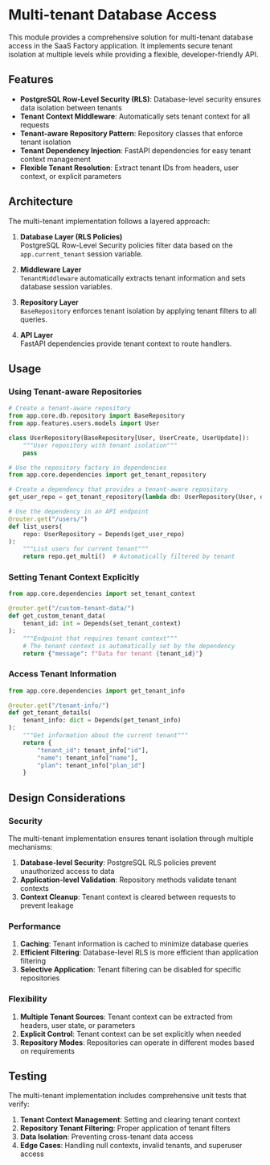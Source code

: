 # Multi-tenant Database Access

This module provides a comprehensive solution for multi-tenant database access in the SaaS Factory application. It implements secure tenant isolation at multiple levels while providing a flexible, developer-friendly API.

## Features

- **PostgreSQL Row-Level Security (RLS)**: Database-level security ensures data isolation between tenants
- **Tenant Context Middleware**: Automatically sets tenant context for all requests
- **Tenant-aware Repository Pattern**: Repository classes that enforce tenant isolation
- **Tenant Dependency Injection**: FastAPI dependencies for easy tenant context management
- **Flexible Tenant Resolution**: Extract tenant IDs from headers, user context, or explicit parameters

## Architecture

The multi-tenant implementation follows a layered approach:

1. **Database Layer (RLS Policies)**  
   PostgreSQL Row-Level Security policies filter data based on the `app.current_tenant` session variable.

2. **Middleware Layer**  
   `TenantMiddleware` automatically extracts tenant information and sets database session variables.

3. **Repository Layer**  
   `BaseRepository` enforces tenant isolation by applying tenant filters to all queries.

4. **API Layer**  
   FastAPI dependencies provide tenant context to route handlers.

## Usage

### Using Tenant-aware Repositories

```python
# Create a tenant-aware repository
from app.core.db.repository import BaseRepository
from app.features.users.models import User

class UserRepository(BaseRepository[User, UserCreate, UserUpdate]):
    """User repository with tenant isolation"""
    pass

# Use the repository factory in dependencies
from app.core.dependencies import get_tenant_repository

# Create a dependency that provides a tenant-aware repository
get_user_repo = get_tenant_repository(lambda db: UserRepository(User, db))

# Use the dependency in an API endpoint
@router.get("/users/")
def list_users(
    repo: UserRepository = Depends(get_user_repo)
):
    """List users for current tenant"""
    return repo.get_multi()  # Automatically filtered by tenant
```

### Setting Tenant Context Explicitly

```python
from app.core.dependencies import set_tenant_context

@router.get("/custom-tenant-data/")
def get_custom_tenant_data(
    tenant_id: int = Depends(set_tenant_context)
):
    """Endpoint that requires tenant context"""
    # The tenant context is automatically set by the dependency
    return {"message": f"Data for tenant {tenant_id}"}
```

### Access Tenant Information

```python
from app.core.dependencies import get_tenant_info

@router.get("/tenant-info/")
def get_tenant_details(
    tenant_info: dict = Depends(get_tenant_info)
):
    """Get information about the current tenant"""
    return {
        "tenant_id": tenant_info["id"],
        "name": tenant_info["name"],
        "plan": tenant_info["plan_id"]
    }
```

## Design Considerations

### Security

The multi-tenant implementation ensures tenant isolation through multiple mechanisms:

1. **Database-level Security**: PostgreSQL RLS policies prevent unauthorized access to data
2. **Application-level Validation**: Repository methods validate tenant contexts
3. **Context Cleanup**: Tenant context is cleared between requests to prevent leakage

### Performance

1. **Caching**: Tenant information is cached to minimize database queries
2. **Efficient Filtering**: Database-level RLS is more efficient than application filtering
3. **Selective Application**: Tenant filtering can be disabled for specific repositories

### Flexibility

1. **Multiple Tenant Sources**: Tenant context can be extracted from headers, user state, or parameters
2. **Explicit Control**: Tenant context can be set explicitly when needed
3. **Repository Modes**: Repositories can operate in different modes based on requirements

## Testing

The multi-tenant implementation includes comprehensive unit tests that verify:

1. **Tenant Context Management**: Setting and clearing tenant context
2. **Repository Tenant Filtering**: Proper application of tenant filters
3. **Data Isolation**: Preventing cross-tenant data access
4. **Edge Cases**: Handling null contexts, invalid tenants, and superuser access